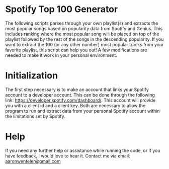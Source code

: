 # Spotify Top 100 Generator 
The following scripts parses through your own playlist(s) and extracts the most popular songs based on popularity data from Spotify and Genius. This includes ranking where the most popular song will be placed on top of the playlist followed by the rest of the songs in the descending popularity. If you want to extract the 100 (or any other number) most popular tracks from your favorite playlist, this script can help you out! A few modifications are needed to make it work in your personal environment.

# Initialization 
The first step necessary is to make an account that links your Spotify account to a developer account. This can be done through the following link: https://developer.spotify.com/dashboard/. This account will provide you with a client id and a client key. Both are necessary to allow the program to run and extract data from your personal Spotify account within the limitations set by Spotify. 

# Help
If you need any further help or assistance while running the code, or if you have feedback, I would love to hear it. Contact me via email: aaronwenteler@gmail.com
